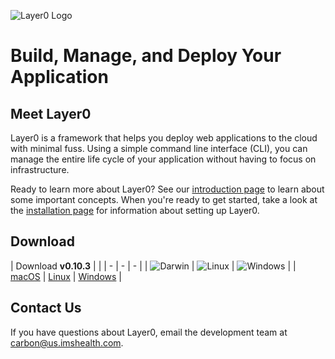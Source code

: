 ![Layer0 Logo](/static/logo_rs.png)

# Build, Manage, and Deploy Your Application

## Meet Layer0
Layer0 is a framework that helps you deploy web applications to the cloud with minimal fuss. Using a simple command line interface (CLI), you can manage the entire life cycle of your application without having to focus on infrastructure.

Ready to learn more about Layer0? See our [introduction page](intro.md) to learn about some important concepts. When you're ready to get started, take a look at the [installation page](setup/install.md) for information about setting up Layer0.

## Download
| Download **v0.10.3** | | 
| - | - | - |
| ![Darwin](/static/icon_darwin.png) | ![Linux](/static/icon_linux.png)  | ![Windows](/static/icon_windows.png) |
| [macOS](https://s3.amazonaws.com/xfra-layer0/release/v0.10.3/layer0_v0.10.3_darwin.zip) | [Linux](https://s3.amazonaws.com/xfra-layer0/release/v0.10.3/layer0_v0.10.3_linux.zip) | [Windows](https://s3.amazonaws.com/xfra-layer0/release/v0.10.3/layer0_v0.10.3_windows.zip) |

## Contact Us

If you have questions about Layer0, email the development team at [carbon@us.imshealth.com](mailto:carbon@us.imshealth.com).
